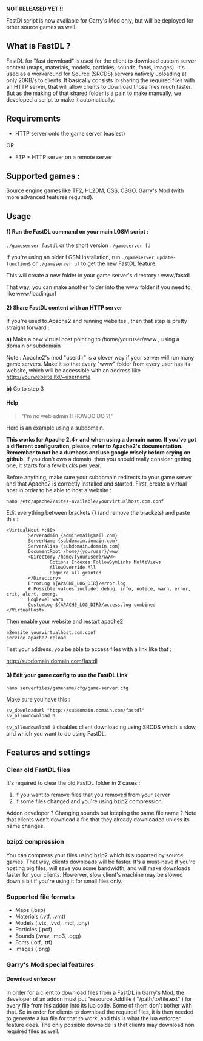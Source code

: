 **NOT RELEASED YET !!**

FastDl script is now available for Garry's Mod only, but will be deployed for other source games as well.


## What is FastDL ?

FastDL for "fast download" is used for the client to download custom server content (maps, materials, models, particles, sounds, fonts, images). It's used as a workaround for Source (SRCDS) servers natively uploading at only 20KB/s to clients. It basically consists in sharing the required files with an HTTP server, that will allow clients to download those files much faster. But as the making of that shared folder is a pain to make manually, we developed a script to make it automatically.

## Requirements

* HTTP server onto the game server (easiest)

OR 

* FTP + HTTP server on a remote server


## Supported games : 

Source engine games like TF2, HL2DM, CSS, CSGO, Garry's Mod (with more advanced features required).

## Usage

#### 1) Run the FastDL command on your main LGSM script : 

`./gameserver fastdl` or the short version `./gameserver fd`

If you're using an older LGSM installation, run `./gameserver update-function`s or `./gameserver uf` to get the new FastDL feature.

This will create a new folder in your game server's directory : www/fastdl

That way, you can make another folder into the www folder if you need to, like www/loadingurl

#### 2) Share FastDL content with an HTTP server

If you're used to Apache2 and running websites , then that step is pretty straight forward : 

**a)** Make a new virtual host pointing to /home/youruser/www , using a domain or subdomain

Note : Apache2's mod "userdir" is a clever way if your server will run many game servers. Make it so that every "www" folder from every user has its website, which will be accessible with an address like http://yourwebsite.ltd/~username

**b)** Go to step 3


#### Help 
> "I'm no web admin !! HOWDOIDO ?!"

Here is an example using a subdomain. 

**This works for Apache 2.4+ and when using a domain name. If you've got a different configuration, please, refer to Apache2's documentation. Remember to not be a dumbass and use google wisely before crying on github.**
If you don't own a domain, then you should really consider getting one, it starts for a few bucks per year.

Before anything, make sure your subdomain redirects to your game server and that Apache2 is correctly installed and started.
First, create a virtual host in order to be able to host a website : 

`nano /etc/apache2/sites-available/yourvirtualhost.com.conf`


Edit everything between brackets {} (and remove the brackets) and paste this : 

````
<VirtualHost *:80>
        ServerAdmin {adminemail@mail.com}
        ServerName {subdomain.domain.com}
        ServerAlias {subdomain.domain.com}
        DocumentRoot /home/{youruser}/www
        <Directory /home/{youruser}/www>
                Options Indexes FollowSymLinks MultiViews
                AllowOverride All
                Require all granted
        </Directory>
        ErrorLog ${APACHE_LOG_DIR}/error.log
        # Possible values include: debug, info, notice, warn, error, crit, alert, emerg.
        LogLevel warn
        CustomLog ${APACHE_LOG_DIR}/access.log combined
</VirtualHost>
````

Then enable your website and restart apache2

````
a2ensite yourvirtualhost.com.conf
service apache2 reload
````

Test your address, you be able to access files with a link like that : 

http://subdomain.domain.com/fastdl

#### 3) Edit your game config to use the FastDL Link

`nano serverfiles/gamename/cfg/game-server.cfg`

Make sure you have this : 

````
sv_downloadurl "http://subdomain.domain.com/fastdl"
sv_allowdownload 0
````

`sv_allowdownload 0` disables client downloading using SRCDS which is slow, and which you want to do using FastDL.



## Features and settings

### Clear old FastDL files

It's required to clear the old FastDL folder in 2 cases : 

1) If you want to remove files that you removed from your server
2) If some files changed and you're using bzip2 compression.

Addon developer ? Changing sounds but keeping the same file name ? Note that clients won't download a file that they already downloaded unless its name changes.

### bzip2 compression

You can compress your files using bzip2 which is supported by source games. That way, clients downloads will be faster. It's a must-have if you're hosting big files, will save you some bandwidth, and will make downloads faster for your clients. Howerver, slow client's machine may be slowed down a bit if you're using it for small files only.

### Supported file formats

* Maps (.bsp)
* Materials (.vtf, .vmt)
* Models (.vtx, .vvd, .mdl, .phy)
* Particles (.pcf)
* Sounds (.wav, .mp3, .ogg)
* Fonts (.otf, .ttf)
* Images (.png)

### Garry's Mod special features

#### Download enforcer
In order for a client to download files from a FastDL in Garry's Mod, the developer of an addon must put "resource.Addfile ( "/path/to/file.ext" ) for every file from his addon into its lua code. Some of them don't bother with that. So in order for clients to download the required files, it is then needed to generate a lua file for that to work, and this is what the lua enforcer feature does. The only possible downside is that clients may download non required files as well. 